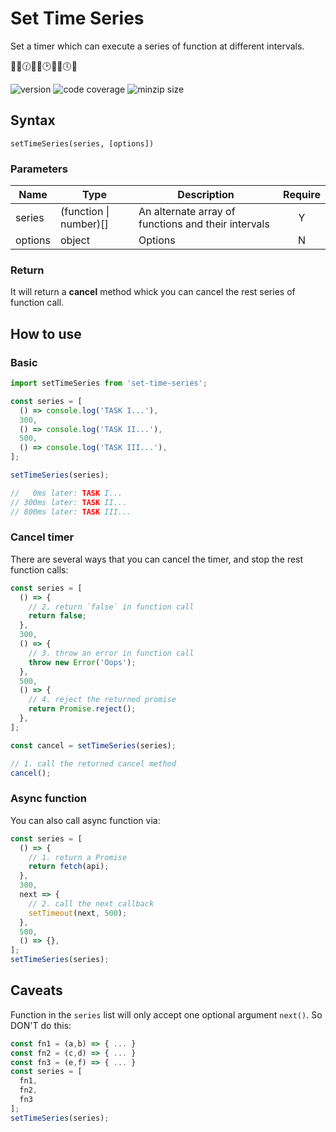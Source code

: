 # Set Time Series

Set a timer which can execute a series of function at different intervals.

🏊‍♂️🕜🚴‍♂️🕑🏃‍♂️🕔🥇

![version](https://badgen.net/npm/v/set-time-series)
![code coverage](https://badgen.net/codecov/c/github/jinhongli/set-time-series)
![minzip size](https://badgen.net/bundlephobia/minzip/set-time-series)

## Syntax

`setTimeSeries(series, [options])`

### Parameters

| Name    | Type                   | Description                                         | Require |
| ------- | ---------------------- | --------------------------------------------------- | :-----: |
| series  | (function \| number)[] | An alternate array of functions and their intervals |    Y    |
| options | object                 | Options                                             |    N    |

### Return

It will return a **cancel** method whick you can cancel the rest series of function call.

## How to use

### Basic

```js
import setTimeSeries from 'set-time-series';

const series = [
  () => console.log('TASK I...'),
  300,
  () => console.log('TASK II...'),
  500,
  () => console.log('TASK III...'),
];

setTimeSeries(series);

//   0ms later: TASK I...
// 300ms later: TASK II...
// 800ms later: TASK III...
```

### Cancel timer

There are several ways that you can cancel the timer, and stop the rest function calls:

```js
const series = [
  () => {
    // 2. return `false` in function call
    return false;
  },
  300,
  () => {
    // 3. throw an error in function call
    throw new Error('Oops');
  },
  500,
  () => {
    // 4. reject the returned promise
    return Promise.reject();
  },
];

const cancel = setTimeSeries(series);

// 1. call the returned cancel method
cancel();
```

### Async function

You can also call async function via:

```js
const series = [
  () => {
    // 1. return a Promise
    return fetch(api);
  },
  300,
  next => {
    // 2. call the next callback
    setTimeout(next, 500);
  },
  500,
  () => {},
];
setTimeSeries(series);
```

## Caveats

Function in the `series` list will only accept one optional argument `next()`. So DON'T do this:

```js
const fn1 = (a,b) => { ... }
const fn2 = (c,d) => { ... }
const fn3 = (e,f) => { ... }
const series = [
  fn1,
  fn2,
  fn3
];
setTimeSeries(series);
```